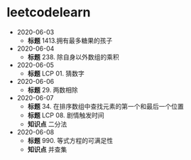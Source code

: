 # leetcodelearn
* 2020-06-03
    * **标题** 1413.拥有最多糖果的孩子 
* 2020-06-04
    * **标题** 238. 除自身以外数组的乘积
* 2020-06-05
    * **标题** LCP 01. 猜数字
* 2020-06-06
    * **标题** 29. 两数相除
* 2020-06-07
    * **标题** 34. 在排序数组中查找元素的第一个和最后一个位置
    * **标题** LCP 08. 剧情触发时间
    * **知识点** 二分法
* 2020-06-08
    * **标题** 990. 等式方程的可满足性
    * **知识点** 并查集

   